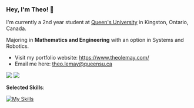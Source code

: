 ### Hey, I'm Theo! 👋

I'm currently a 2nd year student at [Queen's University](https://www.queensu.ca/) in Kingston, Ontario, Canada.

Majoring in **Mathematics and Engineering** with an option in Systems and Robotics.

- Visit my portfolio website: https://www.theolemay.com/
- Email me here: theo.lemay@queensu.ca

<!-- <picture>
<source 
  srcset="https://github-readme-stats.vercel.app/api?username=theol0403&show_icons=true&theme=dark&count_private=true"
  media="(prefers-color-scheme: dark)"
/>
<source
  srcset="https://github-readme-stats.vercel.app/api?username=theol0403&show_icons=true&count_private=true"
  media="(prefers-color-scheme: light), (prefers-color-scheme: no-preference)"
/>
<img src="https://github-readme-stats.vercel.app/api?username=theol0403&show_icons=true&count_private=true" />
</picture> -->
<picture>
<source 
  srcset="https://raw.githubusercontent.com/theol0403/github-stats/master/generated/overview.svg#gh-dark-mode-only"
  media="(prefers-color-scheme: dark)"
/>
<source
  srcset="https://raw.githubusercontent.com/theol0403/github-stats/master/generated/overview.svg#gh-light-mode-only"
  media="(prefers-color-scheme: light), (prefers-color-scheme: no-preference)"
/>
<img src="https://github-readme-stats.vercel.app/api?username=theol0403&show_icons=true&count_private=true" />
</picture>
<picture>
<source 
  srcset="https://raw.githubusercontent.com/theol0403/github-stats/master/generated/languages.svg#gh-dark-mode-only"
  media="(prefers-color-scheme: dark)"
/>
<source
  srcset="https://raw.githubusercontent.com/theol0403/github-stats/master/generated/languages.svg#gh-light-mode-only"
  media="(prefers-color-scheme: light), (prefers-color-scheme: no-preference)"
/>
<img src="https://github-readme-stats.vercel.app/api?username=theol0403&show_icons=true&count_private=true" />
</picture>

**Selected Skills**:

[![My Skills](https://skillicons.dev/icons?i=c,cpp,py,rust,git,github,flutter,dart,js,ts,latex,figma,neovim,emacs,vscode)]([https://skillicons.dev](https://github.com/theol0403/))
